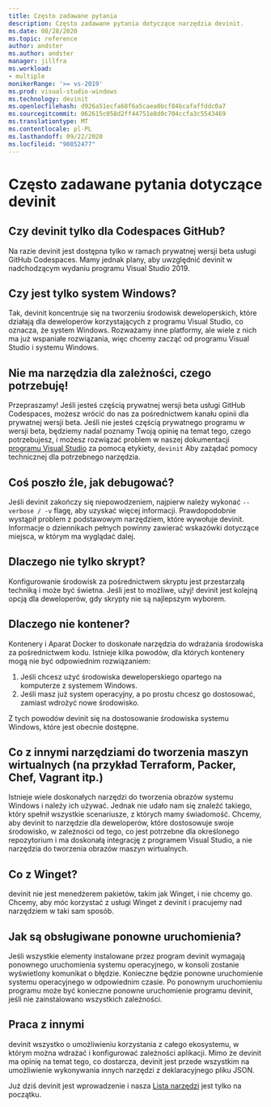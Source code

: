 ```yaml
---
title: Często zadawane pytania
description: Często zadawane pytania dotyczące narzędzia devinit.
ms.date: 08/28/2020
ms.topic: reference
author: andster
ms.author: andster
manager: jillfra
ms.workload:
- multiple
monikerRange: '>= vs-2019'
ms.prod: visual-studio-windows
ms.technology: devinit
ms.openlocfilehash: d926a51ecfa68f6a5caea0bcf84bcafaffddc0a7
ms.sourcegitcommit: 062615c058d2ff44751e8d0c704ccfa3c5543469
ms.translationtype: MT
ms.contentlocale: pl-PL
ms.lasthandoff: 09/22/2020
ms.locfileid: "90852477"
---
```

# <a name="frequently-asked-questions-for-devinit"></a>Często zadawane pytania dotyczące devinit

## <a name="is-devinit-just-for-github-codespaces"></a>Czy devinit tylko dla Codespaces GitHub?

Na razie devinit jest dostępna tylko w ramach prywatnej wersji beta usługi GitHub Codespaces. Mamy jednak plany, aby uwzględnić devinit w nadchodzącym wydaniu programu Visual Studio 2019.

## <a name="is-it-windows-only"></a>Czy jest tylko system Windows?
Tak, devinit koncentruje się na tworzeniu środowisk deweloperskich, które działają dla deweloperów korzystających z programu Visual Studio, co oznacza, że system Windows. Rozważamy inne platformy, ale wiele z nich ma już wspaniałe rozwiązania, więc chcemy zacząć od programu Visual Studio i systemu Windows.

## <a name="theres-no-tool-for-the-dependency-i-need"></a>Nie ma narzędzia dla zależności, czego potrzebuję!

Przepraszamy! Jeśli jesteś częścią prywatnej wersji beta usługi GitHub Codespaces, możesz wrócić do nas za pośrednictwem kanału opinii dla prywatnej wersji beta. Jeśli nie jesteś częścią prywatnego programu w wersji beta, będziemy nadal poznamy Twoją opinię na temat tego, czego potrzebujesz, i możesz rozwiązać problem w naszej dokumentacji [programu Visual Studio](https://github.com/MicrosoftDocs/visualstudio-docs/) za pomocą etykiety, `devinit` Aby zażądać pomocy technicznej dla potrzebnego narzędzia.

## <a name="something-went-wrong-how-do-i-debug"></a>Coś poszło źle, jak debugować?

Jeśli devinit zakończy się niepowodzeniem, najpierw należy wykonać `--verbose / -v` flagę, aby uzyskać więcej informacji. Prawdopodobnie wystąpił problem z podstawowym narzędziem, które wywołuje devinit. Informacje o dziennikach pełnych powinny zawierać wskazówki dotyczące miejsca, w którym ma wyglądać dalej.

## <a name="why-not-just-a-script"></a>Dlaczego nie tylko skrypt?

Konfigurowanie środowisk za pośrednictwem skryptu jest przestarzałą techniką i może być świetna. Jeśli jest to możliwe, użyj! devinit jest kolejną opcją dla deweloperów, gdy skrypty nie są najlepszym wyborem.

## <a name="why-not-a-container"></a>Dlaczego nie kontener?

Kontenery i Aparat Docker to doskonałe narzędzia do wdrażania środowiska za pośrednictwem kodu. Istnieje kilka powodów, dla których kontenery mogą nie być odpowiednim rozwiązaniem:

1. Jeśli chcesz użyć środowiska deweloperskiego opartego na komputerze z systemem Windows.
1. Jeśli masz już system operacyjny, a po prostu chcesz go dostosować, zamiast wdrożyć nowe środowisko.

Z tych powodów devinit się na dostosowanie środowiska systemu Windows, które jest obecnie dostępne.

## <a name="what-about-other-vm-creation-tools-for-example-terraform-packer-chef-vagrant-etc"></a>Co z innymi narzędziami do tworzenia maszyn wirtualnych (na przykład Terraform, Packer, Chef, Vagrant itp.)

Istnieje wiele doskonałych narzędzi do tworzenia obrazów systemu Windows i należy ich używać. Jednak nie udało nam się znaleźć takiego, który spełnił wszystkie scenariusze, z których mamy świadomość. Chcemy, aby devinit to narzędzie dla deweloperów, które dostosowuje swoje środowisko, w zależności od tego, co jest potrzebne dla określonego repozytorium i ma doskonałą integrację z programem Visual Studio, a nie narzędzia do tworzenia obrazów maszyn wirtualnych.

## <a name="what-about-winget"></a>Co z Winget?

devinit nie jest menedżerem pakietów, takim jak Winget, i nie chcemy go. Chcemy, aby móc korzystać z usługi Winget z devinit i pracujemy nad narzędziem w taki sam sposób.

## <a name="how-are-restarts-handled"></a>Jak są obsługiwane ponowne uruchomienia?

Jeśli wszystkie elementy instalowane przez program devinit wymagają ponownego uruchomienia systemu operacyjnego, w konsoli zostanie wyświetlony komunikat o błędzie. Konieczne będzie ponowne uruchomienie systemu operacyjnego w odpowiednim czasie. Po ponownym uruchomieniu programu może być konieczne ponowne uruchomienie programu devinit, jeśli nie zainstalowano wszystkich zależności.

## <a name="working-with-others"></a>Praca z innymi

devinit wszystko o umożliwieniu korzystania z całego ekosystemu, w którym można wdrażać i konfigurować zależności aplikacji. Mimo że devinit ma opinię na temat tego, co dostarcza, devinit jest przede wszystkim na umożliwienie wykonywania innych narzędzi z deklaracyjnego pliku JSON.

Już dziś devinit jest wprowadzenie i nasza [Lista narzędzi](devinit-tool-list.md) jest tylko na początku.
